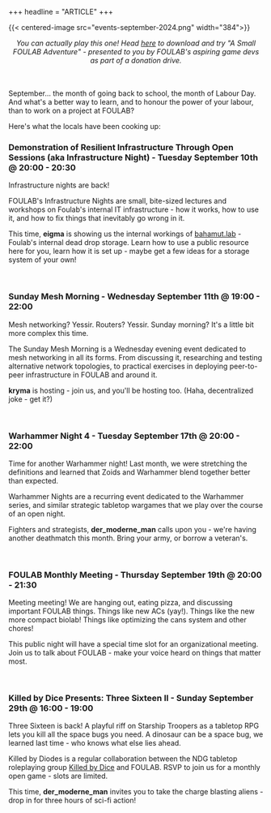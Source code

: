 +++
headline = "ARTICLE"
+++

{{< centered-image src="events-september-2024.png" width="384">}}
<br/>

<center><i>You can actually play this one! Head <a href="https://gamebanana.com/mods/540377" target="_blank">here</a> to download and try "A Small FOULAB Adventure" - presented to you by FOULAB's aspiring game devs as part of a donation drive.</i></center>

<br/>
<br/>

September... the month of going back to school, the month of Labour Day. And what's a better way to learn, and to honour the power of your labour, than to work on a project at FOULAB?

Here's what the locals have been cooking up:

### Demonstration of Resilient Infrastructure Through Open Sessions (aka Infrastructure Night) - Tuesday September 10th @ 20:00 - 20:30

Infrastructure nights are back!

FOULAB's Infrastructure Nights are small, bite-sized lectures and workshops on Foulab's internal IT infrastructure - how it works, how to use it, and how to fix things that inevitably go wrong in it.

This time, **eigma** is showing us the internal workings of [bahamut.lab](http://bahamut.lab) - Foulab's internal dead drop storage. Learn how to use a public resource here for you, learn how it is set up - maybe get a few ideas for a storage system of your own!

<br/>

### Sunday Mesh Morning - Wednesday September 11th @ 19:00 - 22:00

Mesh networking? Yessir. Routers? Yessir. Sunday morning? It's a little bit more complex this time.

The Sunday Mesh Morning is a Wednesday evening event dedicated to mesh networking in all its forms. From discussing it, researching and testing alternative network topologies, to practical exercises in deploying peer-to-peer infrastructure in FOULAB and around it.

**kryma** is hosting - join us, and you'll be hosting too. (Haha, decentralized joke - get it?)

<br/>

### Warhammer Night 4 - Tuesday September 17th @ 20:00 - 22:00

Time for another Warhammer night! Last month, we were stretching the definitions and learned that Zoids and Warhammer blend together better than expected.

Warhammer Nights are a recurring event dedicated to the Warhammer series, and similar strategic tabletop wargames that we play over the course of an open night.

Fighters and strategists, **der_moderne_man** calls upon you - we're having another deathmatch this month. Bring your army, or borrow a veteran's.

<br/>

### FOULAB Monthly Meeting - Thursday September 19th @ 20:00 - 21:30

Meeting meeting! We are hanging out, eating pizza, and discussing important FOULAB things. Things like new ACs (yay!). Things like the new more compact biolab! Things like optimizing the cans system and other chores!

This public night will have a special time slot for an organizational meeting. Join us to talk about FOULAB - make your voice heard on things that matter most.

<br/>

### Killed by Dice Presents: Three Sixteen II - Sunday September 29th @ 16:00 - 19:00

Three Sixteen is back! A playful riff on Starship Troopers as a tabletop RPG lets you kill all the space bugs you need. A dinosaur can be a space bug, we learned last time - who knows what else lies ahead.

Killed by Diodes is a regular collaboration between the NDG tabletop roleplaying group [Killed by Dice](https://killedbydice.com) and FOULAB. RSVP to join us for a monthly open game - slots are limited.

This time, **der_moderne_man** invites you to take the charge blasting aliens - drop in for three hours of sci-fi action!

<br/>
